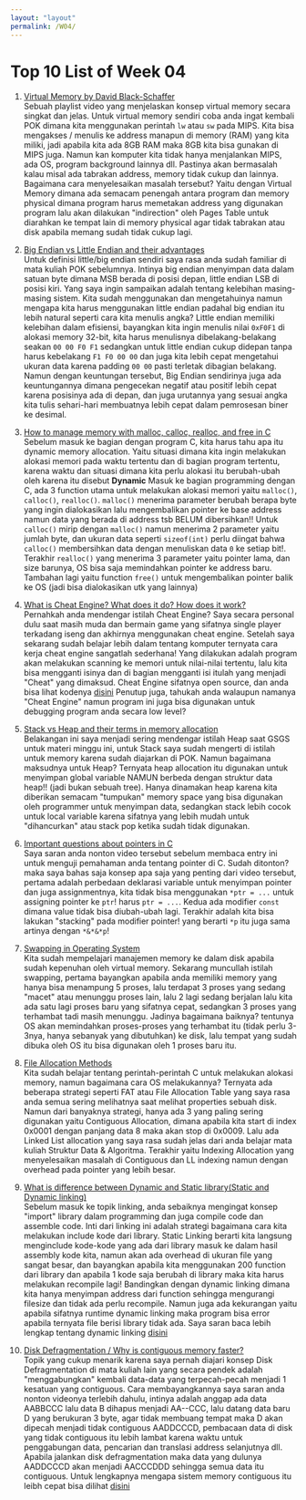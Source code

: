 ```yaml
---
layout: "layout"
permalink: /W04/
---
```


# Top 10 List of Week 04

1. [Virtual Memory by David Black-Schaffer](https://www.youtube.com/watch?v=qcBIvnQt0Bw&list=PLiwt1iVUib9s2Uo5BeYmwkDFUh70fJPxX)<br>
Sebuah playlist video yang menjelaskan konsep virtual memory secara singkat dan jelas. Untuk virtual memory sendiri coba anda ingat kembali POK dimana kita menggunakan perintah `lw` atau `sw` pada MIPS. Kita bisa mengakses / menulis ke address manapun di memory (RAM) yang kita miliki, jadi apabila kita ada 8GB RAM maka 8GB kita bisa gunakan di MIPS juga. Namun kan komputer kita tidak hanya menjalankan MIPS, ada OS, program background lainnya dll. Pastinya akan bermasalah kalau misal ada tabrakan address, memory tidak cukup dan lainnya.
Bagaimana cara menyelesaikan masalah tersebut? Yaitu dengan Virtual Memory dimana ada semacam penengah antara program dan memory physical dimana program harus memetakan address yang digunakan program lalu akan dilakukan "indirection" oleh Pages Table untuk diarahkan ke tempat lain di memory physical agar tidak tabrakan atau disk apabila memang sudah tidak cukup lagi.

2. [Big Endian vs Little Endian and their advantages](https://uynguyen.github.io/2018/04/30/Big-Endian-vs-Little-Endian/)<br>
Untuk definisi little/big endian sendiri saya rasa anda sudah familiar di mata kuliah POK sebelumnya. Intinya big endian menyimpan data dalam satuan byte dimana MSB berada di posisi depan, little endian LSB di posisi kiri.
Yang saya ingin sampaikan adalah tentang kelebihan masing-masing sistem. Kita sudah menggunakan dan mengetahuinya namun mengapa kita harus menggunakan little endian padahal big endian itu lebih natural seperti cara kita menulis angka?
Little endian memiliki kelebihan dalam efisiensi, bayangkan kita ingin menulis nilai `0xF0F1` di alokasi memory 32-bit, kita harus menulisnya dibelakang-belakang seakan `00 00 F0 F1` sedangkan untuk little endian cukup didepan tanpa harus kebelakang `F1 F0 00 00` dan juga kita lebih cepat mengetahui ukuran data karena padding `00 00` pasti terletak dibagian belakang.
Namun dengan keuntungan tersebut, Big Endian sendirinya juga ada keuntungannya dimana pengecekan negatif atau positif lebih cepat karena posisinya ada di depan, dan juga urutannya yang sesuai angka kita tulis sehari-hari membuatnya lebih cepat dalam pemrosesan biner ke desimal.

3. [How to manage memory with malloc, calloc, realloc, and free in C](https://youtu.be/lQP4X3odvHE)<br>
Sebelum masuk ke bagian dengan program C, kita harus tahu apa itu dynamic memory allocation. Yaitu situasi dimana kita ingin melakukan alokasi memori pada waktu tertentu dan di bagian program tertentu, karena waktu dan situasi dimana kita perlu alokasi itu berubah-ubah oleh karena itu disebut **Dynamic**
Masuk ke bagian programming dengan C, ada 3 function utama untuk melakukan alokasi memori yaitu `malloc()`, `calloc()`, `realloc()`. `malloc()` menerima parameter berubah berapa byte yang ingin dialokasikan lalu mengembalikan pointer ke base address namun data yang berada di address tsb BELUM dibersihkan!!
Untuk `calloc()` mirip dengan `malloc()` namun menerima 2 parameter yaitu jumlah byte, dan ukuran data seperti `sizeof(int)` perlu diingat bahwa `calloc()` membersihkan data dengan menuliskan data `0` ke setiap bit!. Terakhir `realloc()` yang menerima 3 parameter yaitu pointer lama, dan size barunya, OS bisa saja memindahkan pointer ke address baru.
Tambahan lagi yaitu function `free()` untuk mengembalikan pointer balik ke OS (jadi bisa dialokasikan utk yang lainnya)

4. [What is Cheat Engine? What does it do? How does it work?](https://www.youtube.com/watch?v=yYVYJdvoI-g)<br>
Pernahkah anda mendengar istilah Cheat Engine? Saya secara personal dulu saat masih muda dan bermain game yang sifatnya single player terkadang iseng dan akhirnya menggunakan cheat engine.
Setelah saya sekarang sudah belajar lebih dalam tentang komputer ternyata cara kerja cheat engine sangatlah sederhana! Yang dilakukan adalah program akan melakukan scanning ke memori untuk nilai-nilai tertentu, lalu kita bisa mengganti isinya dan di bagian mengganti isi itulah yang menjadi "Cheat" yang dimaksud.
Cheat Engine sifatnya open source, dan anda bisa lihat kodenya [disini](https://github.com/cheat-engine/cheat-engine)
Penutup juga, tahukah anda walaupun namanya "Cheat Engine" namun program ini juga bisa digunakan untuk debugging program anda secara low level?

5. [Stack vs Heap and their terms in memory allocation](https://www.guru99.com/stack-vs-heap.html)<br>
Belakangan ini saya menjadi sering mendengar istilah Heap saat GSGS untuk materi minggu ini, untuk Stack saya sudah mengerti di istilah untuk memory karena sudah diajarkan di POK. Namun bagaimana maksudnya untuk Heap?
Ternyata heap allocation itu digunakan untuk menyimpan global variable NAMUN berbeda dengan struktur data heap!! (jadi bukan sebuah tree). Hanya dinamakan heap karena kita diberikan semacam "tumpukan" memory space yang bisa digunakan oleh programmer untuk menyimpan data, sedangkan stack lebih cocok untuk local variable karena sifatnya yang lebih mudah untuk "dihancurkan" atau stack pop ketika sudah tidak digunakan.

6. [Important questions about pointers in C](https://www.youtube.com/watch?v=cEphEIMaqms&t=173s)<br>
Saya saran anda nonton video tersebut sebelum membaca entry ini untuk menguji pemahaman anda tentang pointer di C.
Sudah ditonton? maka saya bahas saja konsep apa saja yang penting dari video tersebut, pertama adalah perbedaan deklarasi variable untuk menyimpan pointer dan juga assignmentnya, kita tidak bisa menggunakan `*ptr = ...` untuk assigning pointer ke `ptr`! harus `ptr = ...`.
Kedua ada modifier `const` dimana value tidak bisa diubah-ubah lagi. Terakhir adalah kita bisa lakukan "stacking" pada modifier pointer! yang berarti `*p` itu juga sama artinya dengan `*&*&*p`!

7. [Swapping in Operating System](https://binaryterms.com/swapping-in-operating-system.html)<br>
Kita sudah mempelajari manajemen memory ke dalam disk apabila sudah kepenuhan oleh virtual memory. Sekarang muncullah istilah swapping, pertama bayangkan apabila anda memiliki memory yang hanya bisa menampung 5 proses, lalu terdapat 3 proses yang sedang "macet" atau menunggu proses lain, lalu 2 lagi sedang berjalan lalu kita ada satu lagi proses baru yang sifatnya cepat, sedangkan 3 proses yang terhambat tadi masih menunggu. Jadinya bagaimana baiknya? tentunya OS akan memindahkan proses-proses yang terhambat itu (tidak perlu 3-3nya, hanya sebanyak yang dibutuhkan) ke disk, lalu tempat yang sudah dibuka oleh OS itu bisa digunakan oleh 1 proses baru itu.

8. [File Allocation Methods](https://www.tutorialandexample.com/file-allocation-methods/)<br>
Kita sudah belajar tentang perintah-perintah C untuk melakukan alokasi memory, namun bagaimana cara OS melakukannya? Ternyata ada beberapa strategi seperti FAT atau File Allocation Table yang saya rasa anda semua sering melihatnya saat melihat properties sebuah disk.
Namun dari banyaknya strategi, hanya ada 3 yang paling sering digunakan yaitu Contiguous Allocation, dimana apabila kita start di index 0x0001 dengan panjang data 8 maka akan stop di 0x0009. Lalu ada Linked List allocation yang saya rasa sudah jelas dari anda belajar mata kuliah Struktur Data & Algoritma. Terakhir yaitu Indexing Allocation yang menyelesaikan masalah di Contiguous dan LL indexing namun dengan overhead pada pointer yang lebih besar.

9. [What is difference between Dynamic and Static library(Static and Dynamic linking)](https://www.youtube.com/watch?v=eW5he5uFBNM)<br>
Sebelum masuk ke topik linking, anda sebaiknya mengingat konsep "import" library dalam programming dan juga compile code dan assemble code. Inti dari linking ini adalah strategi bagaimana cara kita melakukan include kode dari library. Static Linking berarti kita langsung menginclude kode-kode yang ada dari library masuk ke dalam hasil assembly kode kita, namun akan ada overhead di ukuran file yang sangat besar, dan bayangkan apabila kita menggunakan 200 function dari library dan apabila 1 kode saja berubah di library maka kita harus melakukan recompile lagi!
Bandingkan dengan dynamic linking dimana kita hanya menyimpan address dari function sehingga mengurangi filesize dan tidak ada perlu recompile. Namun juga ada kekurangan yaitu apabila sifatnya runtime dynamic linking maka program bisa error apabila ternyata file berisi library tidak ada. Saya saran baca lebih lengkap tentang dynamic linking [disini](https://topic.alibabacloud.com/a/advantages-and-disadvantages-of-dynamic-link-libraries_8_8_31182348.html)

10. [Disk Defragmentation / Why is contiguous memory faster?](https://www.youtube.com/watch?v=BKsVM89ZhRk)<br>
Topik yang cukup menarik karena saya pernah diajari konsep Disk Defragmentation di mata kuliah lain yang secara pendek adalah "menggabungkan" kembali data-data yang terpecah-pecah menjadi 1 kesatuan yang contiguous. Cara membayangkannya saya saran anda nonton videonya terlebih dahulu, intinya adalah anggap ada data AABBCCC lalu data B dihapus menjadi AA--CCC, lalu datang data baru D yang berukuran 3 byte, agar tidak membuang tempat maka D akan dipecah menjadi tidak contiguous AADDCCCD, pembacaan data di disk yang tidak contiguous itu lebih lambat karena waktu untuk penggabungan data, pencarian dan translasi address selanjutnya dll. Apabila jalankan disk defragmentation maka data yang dulunya AADDCCCD akan menjadi AACCCDDD sehingga semua data itu contiguous. Untuk lengkapnya mengapa sistem memory contiguous itu leibh cepat bisa dilihat [disini](https://www.geeksforgeeks.org/difference-between-contiguous-and-noncontiguous-memory-allocation/)
